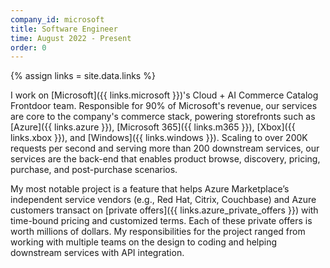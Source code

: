 ```yaml
---
company_id: microsoft
title: Software Engineer
time: August 2022 - Present
order: 0
---
```


{% assign links = site.data.links %}

I work on [Microsoft]({{ links.microsoft }})'s Cloud + AI Commerce Catalog
Frontdoor team. Responsible for 90% of Microsoft's revenue, our services are
core to the company's commerce stack, powering storefronts such as [Azure]({{
links.azure }}), [Microsoft 365]({{ links.m365 }}), [Xbox]({{ links.xbox }}),
and [Windows]({{ links.windows }}). Scaling to over 200K requests per second and
serving more than 200 downstream services, our services are the back-end that
enables product browse, discovery, pricing, purchase, and post-purchase
scenarios.

My most notable project is a feature that helps Azure Marketplace’s independent
service vendors (e.g., Red Hat, Citrix, Couchbase) and Azure customers transact
on [private offers]({{ links.azure_private_offers }}) with time-bound pricing
and customized terms. Each of these private offers is worth millions of dollars.
My responsibilities for the project ranged from working with multiple teams on
the design to coding and helping downstream services with API integration.
